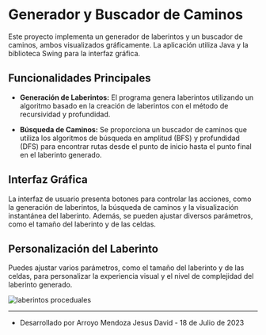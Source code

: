 # Generador y Buscador de Caminos
Este proyecto implementa un generador de laberintos y un buscador de caminos, ambos visualizados gráficamente. La aplicación utiliza Java y la biblioteca Swing para la interfaz gráfica.

## Funcionalidades Principales
- **Generación de Laberintos:** El programa genera laberintos utilizando un algoritmo basado en la creación de laberintos con el método de recursividad y profundidad.

- **Búsqueda de Caminos:** Se proporciona un buscador de caminos que utiliza los algoritmos de búsqueda en amplitud (BFS) y profundidad (DFS) para encontrar rutas desde el punto de inicio hasta el punto final en el laberinto generado.

## Interfaz Gráfica
La interfaz de usuario presenta botones para controlar las acciones, como la generación de laberintos, la búsqueda de caminos y la visualización instantánea del laberinto. Además, se pueden ajustar diversos parámetros, como el tamaño del laberinto y de las celdas.

## Personalización del Laberinto
Puedes ajustar varios parámetros, como el tamaño del laberinto y de las celdas, para personalizar la experiencia visual y el nivel de complejidad del laberinto generado.

![laberintos proceduales](https://github.com/JisusArroyoDev/LABERINTOS-PROCEDUALES/assets/84303540/665dc3ea-1cf0-4b0a-8f59-3003d2c8078e)

---
* Desarrollado por Arroyo Mendoza Jesus David - 18 de Julio de 2023
